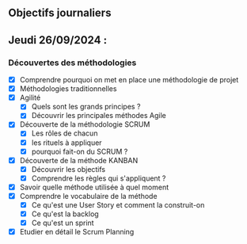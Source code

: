 ## Objectifs journaliers

## Jeudi 26/09/2024 :

### Découvertes des méthodologies

- [x] Comprendre pourquoi on met en place une méthodologie de projet
- [x] Méthodologies traditionnelles
- [x] Agilité
  - [x] Quels sont les grands principes ?
  - [x] Découvrir les principales méthodes Agile
- [x] Découverte de la méthodologie SCRUM
  - [x] Les rôles de chacun
  - [x] les rituels à appliquer
  - [x] pourquoi fait-on du SCRUM ?
- [x] Découverte de la méthode KANBAN
  - [x] Découvrir les objectifs
  - [x] Comprendre les règles qui s'appliquent ?
- [x] Savoir quelle méthode utilisée à quel moment
- [x] Comprendre le vocabulaire de la méthode
  - [x] Ce qu'est une User Story et comment la construit-on
  - [x] Ce qu'est la backlog
  - [x] Ce qu'est un sprint
- [x] Etudier en détail le Scrum Planning